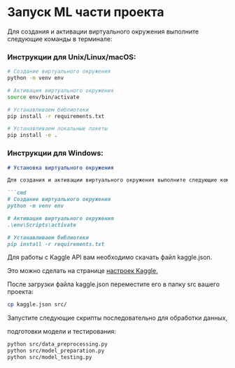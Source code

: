 # Запуск ML части проекта

Для создания и активации виртуального окружения выполните следующие команды в терминале:

### Инструкции для Unix/Linux/macOS:
```bash
# Создание виртуального окружения
python -m venv env

# Активация виртуального окружения
source env/bin/activate

# Устанавливаем библиотеки
pip install -r requirements.txt

# Устанавливаем локальные пакеты
pip install -e .
```


### Инструкции для Windows:

```markdown
# Установка виртуального окружения

Для создания и активации виртуального окружения выполните следующие команды в командной строке:

```cmd
# Создание виртуального окружения
python -m venv env

# Активация виртуального окружения
.\env\Scripts\activate

# Устанавливаем библиотеки
pip install -r requirements.txt
```

Для работы с Kaggle API вам необходимо скачать файл kaggle.json. 

Это можно сделать на странице [настроек Kaggle.](https://www.kaggle.com/settings)

После загрузки файла kaggle.json переместите его в папку src вашего проекта:
```bash
cp kaggle.json src/
```
Запустите следующие скрипты последовательно для обработки данных, 

подготовки модели и тестирования:
```bash
python src/data_preprocessing.py
python src/model_preparation.py
python src/model_testing.py
```